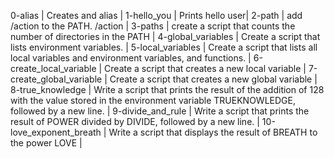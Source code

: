0-alias | Creates and alias |
1-hello_you | Prints hello user|
2-path | add /action to the PATH. /action |
3-paths | create a script that counts the number of directories in the PATH |
4-global_variables | Create a script that lists environment variables. |
5-local_variables | Create a script that lists all local variables and environment variables, and functions. |
6-create_local_variable | Create a script that creates a new local variable |
7-create_global_variable | Create a script that creates a new global variable |
8-true_knowledge | Write a script that prints the result of the addition of 128 with the value stored in the environment variable TRUEKNOWLEDGE, followed by a new line. |
9-divide_and_rule | Write a script that prints the result of POWER divided by DIVIDE, followed by a new line. |
10-love_exponent_breath | Write a script that displays the result of BREATH to the power LOVE |
